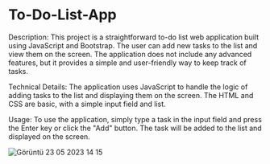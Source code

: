 # To-Do-List-App

Description: This project is a straightforward to-do list web application built using JavaScript and Bootstrap. The user can add new tasks to the list and view them on the screen. The application does not include any advanced features, but it provides a simple and user-friendly way to keep track of tasks.

Technical Details: The application uses JavaScript to handle the logic of adding tasks to the list and displaying them on the screen. The HTML and CSS are basic, with a simple input field and list.

Usage: To use the application, simply type a task in the input field and press the Enter key or click the "Add" button. The task will be added to the list and displayed on the screen.



![Görüntü 23 05 2023 14 15](https://github.com/ozyolmelis/To-Do-List-App/assets/119083198/52147269-9f17-4a97-b2ce-0778ff4a2d95)
